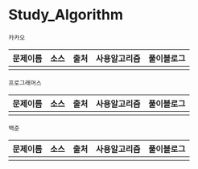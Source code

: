 # Study_Algorithm

    카카오

|문제이름|소스|출처|사용알고리즘|풀이블로그|
|:---|:---:|:---:|:---|:---|
|||||

    프로그래머스

|문제이름|소스|출처|사용알고리즘|풀이블로그|
|:---|:---:|:---:|:---|:---|
|||||

    백준

|문제이름|소스|출처|사용알고리즘|풀이블로그|
|:---|:---:|:---:|:---|:---|
|||||

